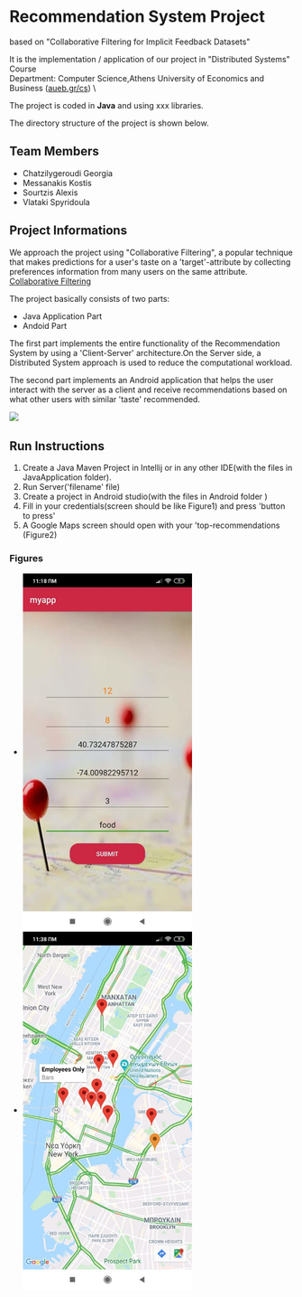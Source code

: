 # Recommendation System Project
based on "Collaborative Filtering for Implicit Feedback Datasets"

It is the implementation / application of our project in "Distributed Systems" Course \
Department: Computer Science,Athens University of Economics and Business ([aueb.gr/cs](https://www.dept.aueb.gr/en/cs)) \

The project is coded in **Java** and using xxx libraries.

The directory structure of the project is shown below.

## Team Members

* Chatzilygeroudi Georgia
* Messanakis Kostis
* Sourtzis Alexis
* Vlataki Spyridoula



## Project Informations

We approach the project using "Collaborative Filtering", a popular technique that makes predictions for a user's taste on a 'target'-attribute by collecting preferences information from many users on the same attribute. \
[Collaborative Filtering](https://en.wikipedia.org/wiki/Collaborative_filtering) 

The project basically consists of two parts: 
* Java Application Part 
* Andoid Part 
  
The first part implements the entire functionality of the Recommendation System by using a 'Client-Server' architecture.On the Server side, a Distributed System approach is used to reduce the computational workload. 

The second part implements an Android application that helps the user interact with the server as a client and receive recommendations based on what other users with similar 'taste' recommended. 

![](./arch.png)

## Run Instructions
 1. Create a Java Maven Project in Intellij or in any other IDE(with the files in JavaApplication folder).
 2. Run Server('filename' file)
 3. Create a project in Android studio(with the files in Android folder )
 4. Fill in your credentials(screen should be like Figure1) and press 'button to press'
 5. A Google Maps screen should open with your 'top-recommendations (Figure2) 

### Figures
* <img src="fig2.jpg" width="300" align="center">  
* <img src="fig1.jpg" width="300" align="center">
